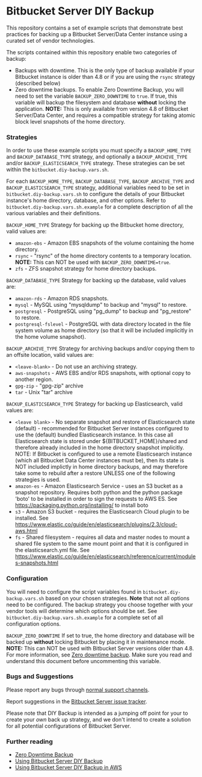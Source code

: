 # Bitbucket Server DIY Backup #

This repository contains a set of example scripts that demonstrate best practices for backing up a Bitbucket Server/Data Center instance using a curated set of vendor technologies.

The scripts contained within this repository enable two categories of backup:

* Backups with downtime. This is the only type of backup available if your Bitbucket instance is older than 4.8 or if you are using the ``rsync`` strategy (described below)
* Zero downtime backups. To enable Zero Downtime Backup, you will need to set the variable `BACKUP_ZERO_DOWNTIME` to `true`.
If true, this variable will backup the filesystem and database **without** locking the application.
 **NOTE:** This is only available from version 4.8 of Bitbucket Server/Data Center, and requires a compatible strategy for taking atomic
block level snapshots of the home directory.

### Strategies ###

In order to use these example scripts you must specify a `BACKUP_HOME_TYPE` and `BACKUP_DATABASE_TYPE` strategy, and optionally a `BACKUP_ARCHIVE_TYPE` and/or `BACKUP_ELASTICSEARCH_TYPE` strategy.
These strategies can be set within the `bitbucket.diy-backup.vars.sh`.

For each `BACKUP_HOME_TYPE`, `BACKUP_DATABASE_TYPE`, `BACKUP_ARCHIVE_TYPE` and `BACKUP_ELASTICSEARCH_TYPE` strategy,
additional variables need to be set in `bitbucket.diy-backup.vars.sh` to configure the details of your Bitbucket instance's home directory, database, and other options.
Refer to `bitbucket.diy-backup.vars.sh.example` for a complete description of all the various variables and their definitions.

`BACKUP_HOME_TYPE` Strategy for backing up the Bitbucket home directory, valid values are:

* `amazon-ebs`          - Amazon EBS snapshots of the volume containing the home directory.
* `rsync`               - "rsync" of the home directory contents to a temporary location. **NOTE:** This can NOT be used with `BACKUP_ZERO_DOWNTIME=true`.
* `zfs`                 - ZFS snapshot strategy for home directory backups.

`BACKUP_DATABASE_TYPE` Strategy for backing up the database, valid values are:

* `amazon-rds`           - Amazon RDS snapshots.
* `mysql`                - MySQL using "mysqldump" to backup and "mysql" to restore.
* `postgresql`           - PostgreSQL using "pg_dump" to backup and "pg_restore" to restore.
* `postgresql-fslevel` - PostgreSQL with data directory located in the file system volume as home directory (so that it will be included implicitly in the home volume snapshot).

`BACKUP_ARCHIVE_TYPE`  Strategy for archiving backups and/or copying them to an offsite location, valid values are:

* `<leave-blank>`         - Do not use an archiving strategy.
* `aws-snapshots`        - AWS EBS and/or RDS snapshots, with optional copy to another region.
* `gpg-zip`              - "gpg-zip" archive
* `tar`                  - Unix "tar" archive


`BACKUP_ELASTICSEARCH_TYPE` Strategy for backing up Elasticsearch, valid values are:

* `<leave blank>`        - No separate snapshot and restore of Elasticsearch state (default) 
                         - recommended for Bitbucket Server instances configured to use the (default) bundled Elasticsearch instance. In this case all Elasticsearch state is stored under ${BITBUCKET_HOME}/shared and therefore already included in the home directory snapshot implicitly. NOTE: If Bitbucket is configured to use a remote Elasticsearch instance (which all Bitbucket Data Center instances must be), then its state is NOT included implictly in home directory backups, and may therefore take some to rebuild after a restore UNLESS one of the following strategies is used.
* `amazon-es`           - Amazon Elasticsearch Service - uses an S3 bucket as a snapshot repository. Requires both python and the python package 'boto' to be installed in order to sign the requests to AWS ES. See https://packaging.python.org/installing/ to install boto
* `s3`                  - Amazon S3 bucket - requires the Elasticsearch Cloud plugin to be installed. See https://www.elastic.co/guide/en/elasticsearch/plugins/2.3/cloud-aws.html
* `fs`                  - Shared filesystem - requires all data and master nodes to mount a shared file system to the same mount point and that it is configured in the elasticsearch.yml file. See https://www.elastic.co/guide/en/elasticsearch/reference/current/modules-snapshots.html

### Configuration ####

You will need to configure the script variables found in `bitbucket.diy-backup.vars.sh` based on your chosen strategies. **Note** that not all options need to be configured. The backup strategy you choose together with your vendor tools will determine which options should be set. See `bitbucket.diy-backup.vars.sh.example` for a complete set of all configuration options.

`BACKUP_ZERO_DOWNTIME` If set to true, the home directory and database will be backed up **without** locking Bitbucket
by placing it in maintenance mode. **NOTE:** This can NOT be used with Bitbucket Server versions older than 4.8. For more information, see [Zero downtime backup](https://confluence.atlassian.com/display/BitbucketServer/Using+Bitbucket+Zero+Downtime+Backup).
Make sure you read and understand this document before uncommenting this variable.

### Bugs and Suggestions ###

Please report any bugs through [normal support channels](https://support.atlassian.com/servicedesk/customer/portal/24).

Report suggestions in the [Bitbucket Server issue tracker](https://jira.atlassian.com/browse/BSERV).

Please note that DIY Backup is intended as a jumping off point for your to create your _own_ back up strategy, and we don't intend to create a solution for all potential configurations of Bitbucket Server.

### Further reading ###
* [Zero Downtime Backup](https://confluence.atlassian.com/display/BitbucketServer/Using+Bitbucket+Zero+Downtime+Backup)
* [Using Bitbucket Server DIY Backup](https://confluence.atlassian.com/display/BitbucketServer/Using+Bitbucket+Server+DIY+Backup)
* [Using Bitbucket Server DIY Backup in AWS](https://confluence.atlassian.com/display/BitbucketServer/Using+Bitbucket+Server+DIY+Backup+in+AWS)